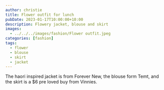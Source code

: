 ```yaml
---
author: christie
title: Flower outfit for lunch
pubDate: 2023-01-17T10:00:00+10:00
description: Flowery jacket, blouse and skirt
images:
  - ../../../images/fashion/Flower outfit.jpeg
categories: [fashion]
tags:
  - flower
  - blouse
  - skirt
  - jacket
---
```


The haori inspired jacket is from Forever New, the blouse form Temt, and the skirt is a $6 pre loved buy from Vinnies.
